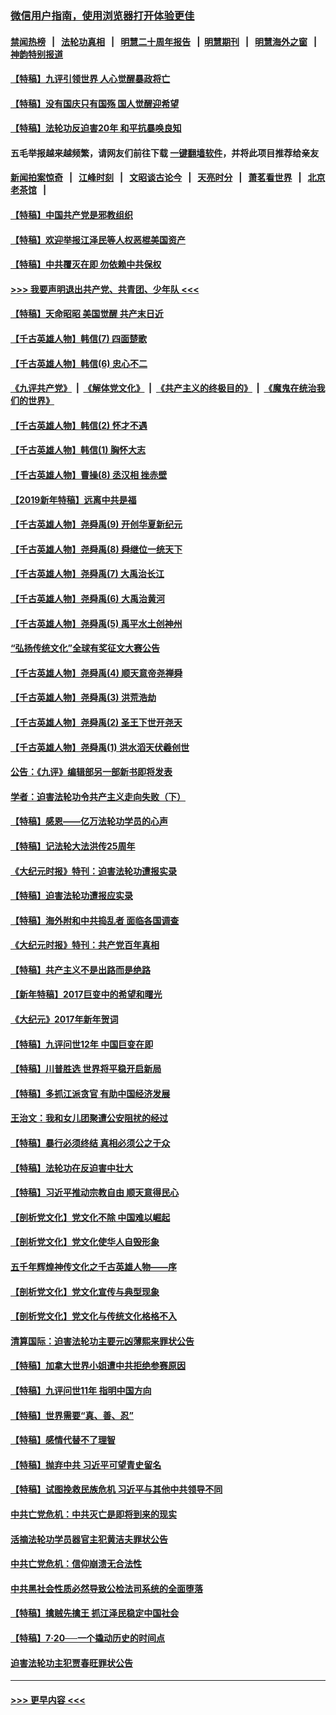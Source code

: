 ### [微信用户指南，使用浏览器打开体验更佳](https://github.com/gfw-breaker/banned-news1/blob/master/indexes/wechat-guide.md?t=0)
#### [禁闻热榜](热点新闻.md?t=0)  &nbsp;&nbsp;|&nbsp;&nbsp; [法轮功真相](https://github.com/gfw-breaker/truth/blob/master/README.md?t=0) &nbsp;&nbsp;|&nbsp;&nbsp; [明慧二十周年报告](https://github.com/gfw-breaker/mh-reports/blob/master/README.md?t=0) &nbsp;&nbsp;|&nbsp;&nbsp;[明慧期刊](https://github.com/gfw-breaker/mh-qikan) &nbsp;&nbsp;|&nbsp;&nbsp; [明慧海外之窗](https://github.com/gfw-breaker/mh-news/blob/master/README.md?t=0) &nbsp;&nbsp;|&nbsp;&nbsp; [神韵特别报道](https://github.com/gfw-breaker/mh-news/blob/master/shenyun.md?t=0)
#### [【特稿】九评引领世界 人心觉醒暴政将亡](../pages/nsc424/n11660496.md?t=02152344) 
#### [【特稿】没有国庆只有国殇 国人觉醒迎希望](../pages/nsc424/n11549354.md?t=02152344) 
#### [【特稿】法轮功反迫害20年 和平抗暴唤良知](../pages/nsc424/n11389135.md?t=02152344) 
#### 五毛举报越来越频繁，请网友们前往下载 [一键翻墙软件](https://github.com/gfw-breaker/ssr-accounts)，并将此项目推荐给亲友
#### [新闻拍案惊奇](https://github.com/gfw-breaker/banned-news1/blob/master/pages/link4.md) &nbsp;&nbsp;|&nbsp;&nbsp; [江峰时刻](https://github.com/gfw-breaker/banned-news1/blob/master/pages/link4.md) &nbsp;&nbsp;|&nbsp;&nbsp; [文昭谈古论今](https://github.com/gfw-breaker/banned-news1/blob/master/pages/link4.md) &nbsp;&nbsp;|&nbsp;&nbsp; [天亮时分](https://github.com/gfw-breaker/banned-news1/blob/master/pages/link4.md) &nbsp;&nbsp;|&nbsp;&nbsp; [萧茗看世界](https://github.com/gfw-breaker/banned-news1/blob/master/pages/link4.md) &nbsp;&nbsp;|&nbsp;&nbsp; [北京老茶馆](https://github.com/gfw-breaker/banned-news1/blob/master/pages/link4.md) &nbsp;&nbsp;|&nbsp;&nbsp; 
#### [【特稿】中国共产党是邪教组织](../pages/nsc424/n11355551.md?t=02152344) 
#### [【特稿】欢迎举报江泽民等人权恶棍美国资产](../pages/nsc424/n11303040.md?t=02152344) 
#### [【特稿】中共覆灭在即 勿依赖中共保权](../pages/nsc424/n11278510.md?t=02152344) 
#### [>>> 我要声明退出共产党、共青团、少年队 <<<](https://github.com/begood0513/goodnews/blob/master/quit/letter.md) 
#### [【特稿】天命昭昭 美国觉醒 共产末日近](../pages/nsc424/n11150259.md?t=02152344) 
#### [【千古英雄人物】韩信(7) 四面楚歌](../pages/nsc424/n7552608.md?t=02152344) 
#### [【千古英雄人物】韩信(6) 忠心不二](../pages/nsc424/n7552572.md?t=02152344) 
#### [《九评共产党》](https://github.com/begood0513/9ping.md/blob/master/README.md) &nbsp;|&nbsp; [《解体党文化》](../../../../jtdwh.md/blob/master/README.md)  &nbsp;|&nbsp; [《共产主义的终极目的》](../../../../gczydzjmd.md/blob/master/README.md) &nbsp;|&nbsp; [《魔鬼在统治我们的世界》](../../../../mgztzwmdsj.md/blob/master/README.md) 
#### [【千古英雄人物】韩信(2) 怀才不遇](../pages/nsc424/n7547691.md?t=02152344) 
#### [【千古英雄人物】韩信(1) 胸怀大志](../pages/nsc424/n7544501.md?t=02152344) 
#### [【千古英雄人物】曹操(8) 丞汉相 挫赤壁](../pages/nsc424/n7662490.md?t=02152344) 
#### [【2019新年特稿】远离中共是福](../pages/nsc424/n10942748.md?t=02152344) 
#### [【千古英雄人物】尧舜禹(9) 开创华夏新纪元](../pages/nsc424/n7519873.md?t=02152344) 
#### [【千古英雄人物】尧舜禹(8) 舜继位一统天下](../pages/nsc424/n7515411.md?t=02152344) 
#### [【千古英雄人物】尧舜禹(7) 大禹治长江](../pages/nsc424/n7475820.md?t=02152344) 
#### [【千古英雄人物】尧舜禹(6) 大禹治黄河](../pages/nsc424/n7475816.md?t=02152344) 
#### [【千古英雄人物】尧舜禹(5) 禹平水土创神州](../pages/nsc424/n7475809.md?t=02152344) 
#### [“弘扬传统文化”全球有奖征文大赛公告](../pages/nsc424/n10889849.md?t=02152344) 
#### [【千古英雄人物】尧舜禹(4) 顺天意帝尧禅舜](../pages/nsc424/n7471624.md?t=02152344) 
#### [【千古英雄人物】尧舜禹(3) 洪荒浩劫](../pages/nsc424/n7471607.md?t=02152344) 
#### [【千古英雄人物】尧舜禹(2) 圣王下世开尧天](../pages/nsc424/n7467643.md?t=02152344) 
#### [【千古英雄人物】尧舜禹(1) 洪水滔天伏羲创世](../pages/nsc424/n7467618.md?t=02152344) 
#### [公告：《九评》编辑部另一部新书即将发表](../pages/nsc424/n10405104.md?t=02152344) 
#### [学者：迫害法轮功令共产主义走向失败（下）](../pages/nsc424/n10009951.md?t=02152344) 
#### [【特稿】感恩——亿万法轮功学员的心声](../pages/nsc424/n9880260.md?t=02152344) 
#### [【特稿】记法轮大法洪传25周年](../pages/nsc424/n9116480.md?t=02152344) 
#### [《大纪元时报》特刊：迫害法轮功遭报实录](../pages/nsc424/n9082916.md?t=02152344) 
#### [【特稿】迫害法轮功遭报应实录](../pages/nsc424/n9055656.md?t=02152344) 
#### [【特稿】海外附和中共捣乱者 面临各国调查](../pages/nsc424/n9047645.md?t=02152344) 
#### [《大纪元时报》特刊：共产党百年真相](../pages/nsc424/n8879818.md?t=02152344) 
#### [【特稿】共产主义不是出路而是绝路](../pages/nsc424/n8792816.md?t=02152344) 
#### [【新年特稿】2017巨变中的希望和曙光](../pages/nsc424/n8655525.md?t=02152344) 
#### [《大纪元》2017年新年贺词](../pages/nsc424/n8651727.md?t=02152344) 
#### [【特稿】九评问世12年 中国巨变在即](../pages/nsc424/n8506053.md?t=02152344) 
#### [【特稿】川普胜选 世界将平稳开启新局](../pages/nsc424/n8482166.md?t=02152344) 
#### [【特稿】多抓江派贪官 有助中国经济发展](../pages/nsc424/n8454769.md?t=02152344) 
#### [王治文：我和女儿团聚遭公安阻扰的经过](../pages/nsc424/n8186638.md?t=02152344) 
#### [【特稿】暴行必须终结‭ ‬真相必须公之于众](../pages/nsc424/n8103572.md?t=02152344) 
#### [【特稿】法轮功在反迫害中壮大](../pages/nsc424/n7915493.md?t=02152344) 
#### [【特稿】习近平推动宗教自由 顺天意得民心](../pages/nsc424/n7782230.md?t=02152344) 
#### [【剖析党文化】党文化不除 中国难以崛起](../pages/nsc424/n7484466.md?t=02152344) 
#### [【剖析党文化】党文化使华人自毁形象](../pages/nsc424/n7480414.md?t=02152344) 
#### [五千年辉煌神传文化之千古英雄人物——序](../pages/nsc424/n7465898.md?t=02152344) 
#### [【剖析党文化】党文化宣传与典型现象](../pages/nsc424/n4667282.md?t=02152344) 
#### [【剖析党文化】党文化与传统文化格格不入](../pages/nsc424/n4665279.md?t=02152344) 
#### [清算国际：迫害法轮功主要元凶薄熙来罪状公告](../pages/nsc424/n4621860.md?t=02152344) 
#### [【特稿】加拿大世界小姐遭中共拒绝参赛原因](../pages/nsc424/n4585305.md?t=02152344) 
#### [【特稿】九评问世11年 指明中国方向](../pages/nsc424/n4578971.md?t=02152344) 
#### [【特稿】世界需要“真、善、忍”](../pages/nsc424/n4577812.md?t=02152344) 
#### [【特稿】感情代替不了理智](../pages/nsc424/n4564327.md?t=02152344) 
#### [【特稿】抛弃中共 习近平可望青史留名](../pages/nsc424/n4549169.md?t=02152344) 
#### [【特稿】试图挽救民族危机 习近平与其他中共领导不同](../pages/nsc424/n4548555.md?t=02152344) 
#### [中共亡党危机：中共灭亡是即将到来的现实](../pages/nsc424/n4547349.md?t=02152344) 
#### [活摘法轮功学员器官主犯黄洁夫罪状公告](../pages/nsc424/n4547015.md?t=02152344) 
#### [中共亡党危机：信仰崩溃无合法性](../pages/nsc424/n4545222.md?t=02152344) 
#### [中共黑社会性质必然导致公检法司系统的全面堕落](../pages/nsc424/n4541854.md?t=02152344) 
#### [【特稿】擒贼先擒王 抓江泽民稳定中国社会](../pages/nsc424/n4530296.md?t=02152344) 
#### [【特稿】7‧20──一个撬动历史的时间点](../pages/nsc424/n4481700.md?t=02152344) 
#### [迫害法轮功主犯贾春旺罪状公告](../pages/nsc424/n4455857.md?t=02152344) 

----
#### [ >>> 更早内容 <<< ](../indexes/nsc424-earlier.md)
